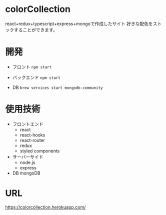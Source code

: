 # colorCollection
react+redux+typescript+express+mongoで作成したサイト
好きな配色をストックすることができます。

# 開発
- フロント
```npm start```

- バックエンド
```npm start```

- DB
```brew services start mongodb-community```

# 使用技術
- フロントエンド
  - react
  - react-hooks
  - react-router
  - redux
  - styled components
- サーバーサイド
  - node.js
  - express
- DB
  mongoDB

# URL
https://colorcollection.herokuapp.com/
